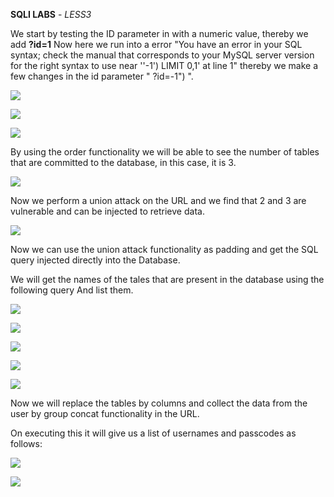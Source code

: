 ﻿﻿**SQLI LABS** - *LESS3*

We start by testing the ID parameter in with a numeric value, thereby we add **?id=1** Now here we run into a error "You have an error in your SQL syntax; check the manual that corresponds to your MySQL server version for the right syntax to use near ''-1\') LIMIT 0,1' at line 1" thereby we make a few changes in the id parameter " ?id=-1") ".

 ![](Aspose.Words.20e88c8f-5b6f-4134-a92f-4cd52579c3c7.001.jpeg)
  
 ![](Aspose.Words.20e88c8f-5b6f-4134-a92f-4cd52579c3c7.002.jpeg)
  
  ![](Aspose.Words.20e88c8f-5b6f-4134-a92f-4cd52579c3c7.003.jpeg)
  
 By using the order functionality we will be able to see the number of tables that are committed to the database, in this case, it is 3.
  
![](Aspose.Words.20e88c8f-5b6f-4134-a92f-4cd52579c3c7.004.jpeg)

 Now we perform a union attack on the URL and we find that 2 and 3 are vulnerable and can be injected to retrieve data.

![](Aspose.Words.20e88c8f-5b6f-4134-a92f-4cd52579c3c7.006.jpeg)

Now we can use the union attack functionality as padding and get the SQL query injected directly into the Database.

We will get the names of the tales that are present in the database using the following query And list them.

![](Aspose.Words.20e88c8f-5b6f-4134-a92f-4cd52579c3c7.005.jpeg)

![](Aspose.Words.20e88c8f-5b6f-4134-a92f-4cd52579c3c7.007.jpeg)

![](Aspose.Words.20e88c8f-5b6f-4134-a92f-4cd52579c3c7.008.jpeg)

![](Aspose.Words.20e88c8f-5b6f-4134-a92f-4cd52579c3c7.009.jpeg)

![](Aspose.Words.20e88c8f-5b6f-4134-a92f-4cd52579c3c7.010.jpeg)

Now we will replace the tables by columns and collect the data from the user by group concat functionality in the URL.

On executing this it will give us a list of usernames and passcodes as follows:

![](Aspose.Words.20e88c8f-5b6f-4134-a92f-4cd52579c3c7.011.jpeg)

![](Aspose.Words.20e88c8f-5b6f-4134-a92f-4cd52579c3c7.012.jpeg)
